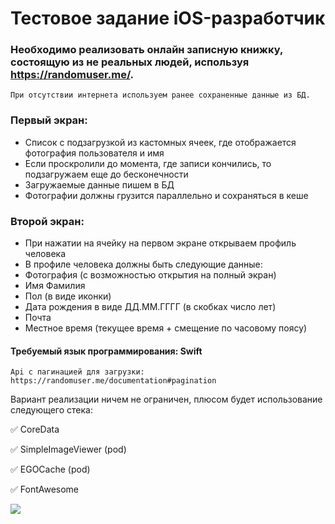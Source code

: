 # Тестовое задание iOS-разработчик
### Необходимо реализовать онлайн записную книжку, состоящую из не реальных людей, используя ​https://randomuser.me/​.
```
При отсутствии интернета используем ранее сохраненные данные из БД.
```

### Первый экран:
* Список с подзагрузкой из кастомных ячеек, где отображается фотография пользователя и имя
* Если проскролили до момента, где записи кончились, то подзагружаем еще до бесконечности
* Загружаемые данные пишем в БД
* Фотографии должны грузится параллельно и сохраняться в кеше

### Второй экран:
* При нажатии на ячейку на первом экране открываем профиль человека
* В профиле человека должны быть следующие данные:
* Фотография (с возможностью открытия на полный экран)
* Имя Фамилия
* Пол (в виде иконки)
* Дата рождения в виде ДД.ММ.ГГГГ (в скобках число лет)
* Почта
* Местное время (текущее время + смещение по часовому поясу)

#### Требуемый язык программирования: Swift
```
Api с пагинацией для загрузки: https://randomuser.me/documentation#pagination 
```

Вариант реализации ничем не ограничен, плюсом будет использование следующего стека:

✅ CoreData

✅ SimpleImageViewer (pod)

✅ EGOCache (pod)

✅ FontAwesome

![](https://media.giphy.com/media/Ppq8c1rCq8iy0tcesx/giphy.gif)
